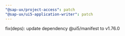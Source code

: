 ```yaml
---
"@sap-ux/project-access": patch
"@sap-ux/ui5-application-writer": patch
---
```


fix(deps): update dependency @ui5/manifest to v1.76.0
